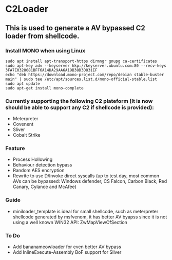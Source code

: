 # C2Loader

## This is used to generate a AV bypassed C2 loader from shellcode.

### Install MONO when using Linux
```
sudo apt install apt-transport-https dirmngr gnupg ca-certificates
sudo apt-key adv --keyserver hkp://keyserver.ubuntu.com:80 --recv-keys 3FA7E0328081BFF6A14DA29AA6A19B38D3D831EF
echo "deb https://download.mono-project.com/repo/debian stable-buster main" | sudo tee /etc/apt/sources.list.d/mono-official-stable.list
sudo apt update
sudo apt-get install mono-complete
```

### Currently supporting the following C2 plateform (It is now should be able to support any C2 if shellcode is provided):

* Meterpreter
* Covenent
* Sliver
* Cobalt Strike


### Feature

* Process Hollowing
* Behaviour detection bypass
* Random AES encryption
* Rewrite to use D/Invoke direct syscalls (up to test day, most common AVs can be bypassed: Windows defender, CS Falcon, Carbon Black, Red Canary, Cylance and McAfee)

### Guide

* miniloader_template is ideal for small shellcode, such as meterpreter shellcode generated by msfvenom, it has better AV byapss since it is not using a well known WIN32 API: ZwMapViewOfSection

### To Do

* Add bananameowloader for even better AV bypass
* Add InlineExecute-Assembly BoF support for Sliver

